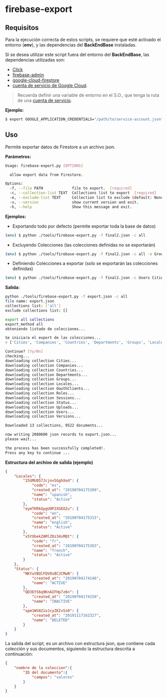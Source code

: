 # firebase-export

## Requisitos
Para la ejecución correcta de estos scripts, se requiere que esté activado el entorno (**env**), y las dependencias del **BackEndBase** instaladas.

Sí se desea utilizar este script fuera del entorno del **BackEndBase**, las dependencias utilizadas son:

- [Click](https://github.com/pallets/click)
- [firebase-admin](https://github.com/firebase/firebase-admin-python)
- [google-cloud-firestore](https://github.com/googleapis/python-firestore)
- [cuenta de servicio de Google Cloud](https://cloud.google.com/docs/authentication/getting-started).

> Recuerda definir una variable de entorno en el S.O., que tenga la ruta de una [cuenta de servicio](https://cloud.google.com/docs/authentication/getting-started).


**Ejemplo:**

```sh
$ export GOOGLE_APPLICATION_CREDENTIALS="/path/to/service-account.json"
```


## Uso
Permite exportar datos de Firestore a un archivo json.

**Parámetros:**

```sh
Usage: firebase-export.py [OPTIONS]

  allow export data from Firestore.

Options:
  -f, --file PATH             file to export.  [required]
  -c, --collection-list TEXT  Collections list to export  [required]
  -e, --exclude-list TEXT     Collection list to exclude (default: None)
  -v, --version               show current version and exit.
  -h, --help                  Show this message and exit.
```

**Ejemplos:**

- Exportando todo por defecto (permite exportar toda la base de datos)
```sh
(env) $ python ./tools/firebase-export.py -f final2.json -c all
```

- Excluyendo Colecciones (las colecciones definidas no se exportarán)
```sh
(env) $ python ./tools/firebase-export.py -f final2.json -c all -e Groups Roles
```

- Definiendo Colecciones a exportar (solo se exportarán las colecciones definidas)
```sh
(env) $ python ./tools/firebase-export.py -f final2.json -c Users Cities Companies
```

**Salida:**

```sh
python ./tools/firebase-export.py -f export.json -c all
file name: export.json
collections list: ['all']
exclude collections list: []

export all collections
export_method all
obteniendo listado de colecciones...

Se iniciara el export de las colecciones...
> ['Cities', 'Companies', 'Countries', 'Departments', 'Groups', 'Locales', 'OauthClients', 'Roles', 'Sessions', 'Status', 'Uploads', 'Users', 'Versions']

Continue? [Yy/Nn]
checking...
downloading collection Cities...
downloading collection Companies...
downloading collection Countries...
downloading collection Departments...
downloading collection Groups...
downloading collection Locales...
downloading collection OauthClients...
downloading collection Roles...
downloading collection Sessions...
downloading collection Status...
downloading collection Uploads...
downloading collection Users...
downloading collection Versions...

Downloaded 13 collections, 9522 documents...

now writing 2080600 json records to export.json...
please wait...

the process has been successfully completed!.
Press any key to continue ...
```


**Estructura del archivo de salida (ejemplo)**

```json
{
    "Locales": {
        "15UMU057Jcjnv5GghXod": {
            "code": "es",
            "created_at": "20190704175309",
            "name": "spanish",
            "status": "Active"
        },
        "eymTKRkGpgU0P2XGEO2u": {
            "code": "en",
            "created_at": "20190704175315",
            "name": "english",
            "status": "Active"
        },
        "x5YXbekZAMlZOz34sMQt": {
            "code": "fr",
            "created_at": "20190704175303",
            "name": "french",
            "status": "Active"
        }
    },
    "Status": {
        "NKYuYBQlFQV0sBCJCMwN": {
            "created_at": "20190704174146",
            "name": "ACTIVE"
        },
        "QD3EYS6q9KnAIFHp7z6n": {
            "created_at": "20190704174150",
            "name": "INACTIVE"
        },
        "xpm1WS8ZioJcyZKIvSs0": {
            "created_at": "20191117162327",
            "name": "DELETED"
        }
    }
}
```

La salida del script, es un archivo con estructura json, que contiene cada colección y sus documentos, siguiendo la estructura descrita a continuación:

```json
{
    "nombre de la coleccion":{
        "ID del documento":{
            "campos": "valores"
        }
    }
}
```

